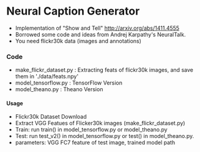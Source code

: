 # Neural Caption Generator
* Implementation of "Show and Tell" http://arxiv.org/abs/1411.4555
 * Borrowed some code and ideas from Andrej Karpathy's NeuralTalk.
* You need flickr30k data (images and annotations)
 
### Code
* make_flickr_dataset.py : Extracting feats of flickr30k images, and save them in './data/feats.npy' 
* model_tensorflow.py : TensorFlow Version
* model_theano.py : Theano Version
 
#### Usage
* Flickr30k Dataset Download
* Extract VGG Featues of Flicker30k images (make_flickr_dataset.py)
* Train: run train() in  model_tensorflow.py or model_theano.py
* Test: run test_v2() in model_tensorflow.py or test() in model_theano.py. 
 * parameters: VGG FC7 feature of test image, trained model path
